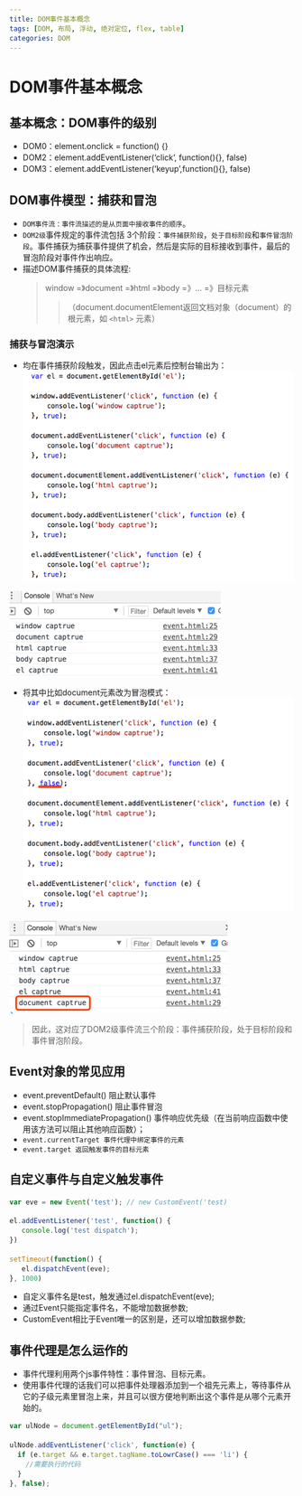 ```yaml
---
title: DOM事件基本概念
tags: [DOM, 布局, 浮动, 绝对定位, flex, table]
categories: DOM
---
```


# DOM事件基本概念

## 基本概念：DOM事件的级别
- DOM0：element.onclick = function() {}
- DOM2：element.addEventListener(‘click’, function(){}, false)
- DOM3：element.addEventListener(‘keyup’,function(){}, false)

## DOM事件模型：捕获和冒泡
- `DOM事件流：事件流描述的是从页面中接收事件的顺序`。
- `DOM2级`事件规定的事件流包括 3个阶段：`事件捕获阶段`，`处于目标阶段`和`事件冒泡阶段`。事件捕获为捕获事件提供了机会，然后是实际的目标接收到事件，最后的冒泡阶段对事件作出响应。
- 描述DOM事件捕获的具体流程:
    > window =》document =》html =》body =》… =》目标元素
    >>（document.documentElement返回文档对象（document）的根元素，如 `<html>` 元素）

### 捕获与冒泡演示
- 均在事件捕获阶段触发，因此点击el元素后控制台输出为：
![](./images/dom-1-01.png)

![](./images/dom-1-02.png)

- 将其中比如document元素改为冒泡模式：
![](./images/dom-1-03.png)

![](./images/dom-1-04.png)

> 因此，这对应了DOM2级事件流三个阶段：事件捕获阶段，处于目标阶段和事件冒泡阶段。

## Event对象的常见应用
- event.preventDefault() 阻止默认事件
- event.stopPropagation() 阻止事件冒泡
- event.stopImmediatePropagation() 事件响应优先级（在当前响应函数中使用该方法可以阻止其他响应函数）；
- `event.currentTarget 事件代理中绑定事件的元素`
- `event.target 返回触发事件的目标元素`

## 自定义事件与自定义触发事件
 ```js
var eve = new Event('test'); // new CustomEvent('test)

el.addEventListener('test', function() {
    console.log('test dispatch');
})

setTimeout(function() {
    el.dispatchEvent(eve);
}, 1000)
 ```
- 自定义事件名是test，触发通过el.dispatchEvent(eve);
- 通过Event只能指定事件名，不能增加数据参数;
- CustomEvent相比于Event唯一的区别是，还可以增加数据参数;

## 事件代理是怎么运作的
- 事件代理利用两个js事件特性：事件冒泡、目标元素。
- 使用事件代理的话我们可以把事件处理器添加到一个祖先元素上，等待事件从它的子级元素里冒泡上来，并且可以很方便地判断出这个事件是从哪个元素开始的。
```js
var ulNode = document.getElementById("ul");

ulNode.addEventListener('click', function(e) {
  if (e.target && e.target.tagName.toLowrCase() === 'li') {
    //需要执行的代码
  }
}, false);
```


